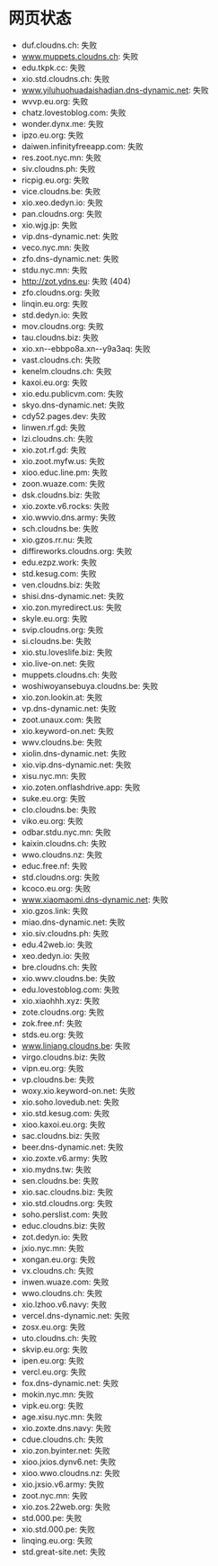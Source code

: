 # 网页状态
- duf.cloudns.ch: 失败
- www.muppets.cloudns.ch: 失败
- edu.tkpk.cc: 失败
- xio.std.cloudns.ch: 失败
- www.yiluhuohuadaishadian.dns-dynamic.net: 失败
- wvvp.eu.org: 失败
- chatz.lovestoblog.com: 失败
- wonder.dynx.me: 失败
- ipzo.eu.org: 失败
- daiwen.infinityfreeapp.com: 失败
- res.zoot.nyc.mn: 失败
- siv.cloudns.ph: 失败
- ricpig.eu.org: 失败
- vice.cloudns.be: 失败
- xio.xeo.dedyn.io: 失败
- pan.cloudns.org: 失败
- xio.wjg.jp: 失败
- vip.dns-dynamic.net: 失败
- veco.nyc.mn: 失败
- zfo.dns-dynamic.net: 失败
- stdu.nyc.mn: 失败
- http://zot.ydns.eu: 失败 (404)
- zfo.cloudns.org: 失败
- linqin.eu.org: 失败
- std.dedyn.io: 失败
- mov.cloudns.org: 失败
- tau.cloudns.biz: 失败
- xio.xn--ebbpo8a.xn--y9a3aq: 失败
- vast.cloudns.ch: 失败
- kenelm.cloudns.ch: 失败
- kaxoi.eu.org: 失败
- xio.edu.publicvm.com: 失败
- skyo.dns-dynamic.net: 失败
- cdy52.pages.dev: 失败
- linwen.rf.gd: 失败
- lzi.cloudns.ch: 失败
- xio.zot.rf.gd: 失败
- xio.zoot.myfw.us: 失败
- xioo.educ.line.pm: 失败
- zoon.wuaze.com: 失败
- dsk.cloudns.biz: 失败
- xio.zoxte.v6.rocks: 失败
- xio.wwvio.dns.army: 失败
- sch.cloudns.be: 失败
- xio.gzos.rr.nu: 失败
- diffireworks.cloudns.org: 失败
- edu.ezpz.work: 失败
- std.kesug.com: 失败
- ven.cloudns.biz: 失败
- shisi.dns-dynamic.net: 失败
- xio.zon.myredirect.us: 失败
- skyle.eu.org: 失败
- svip.cloudns.org: 失败
- si.cloudns.be: 失败
- xio.stu.loveslife.biz: 失败
- xio.live-on.net: 失败
- muppets.cloudns.ch: 失败
- woshiwoyansebuya.cloudns.be: 失败
- xio.zon.lookin.at: 失败
- vp.dns-dynamic.net: 失败
- zoot.unaux.com: 失败
- xio.keyword-on.net: 失败
- wwv.cloudns.be: 失败
- xiolin.dns-dynamic.net: 失败
- xio.vip.dns-dynamic.net: 失败
- xisu.nyc.mn: 失败
- xio.zoten.onflashdrive.app: 失败
- suke.eu.org: 失败
- clo.cloudns.be: 失败
- viko.eu.org: 失败
- odbar.stdu.nyc.mn: 失败
- kaixin.cloudns.ch: 失败
- wwo.cloudns.nz: 失败
- educ.free.nf: 失败
- std.cloudns.org: 失败
- kcoco.eu.org: 失败
- www.xiaomaomi.dns-dynamic.net: 失败
- xio.gzos.link: 失败
- miao.dns-dynamic.net: 失败
- xio.siv.cloudns.ph: 失败
- edu.42web.io: 失败
- xeo.dedyn.io: 失败
- bre.cloudns.ch: 失败
- xio.wwv.cloudns.be: 失败
- edu.lovestoblog.com: 失败
- xio.xiaohhh.xyz: 失败
- zote.cloudns.org: 失败
- zok.free.nf: 失败
- stds.eu.org: 失败
- www.liniang.cloudns.be: 失败
- virgo.cloudns.biz: 失败
- vipn.eu.org: 失败
- vp.cloudns.be: 失败
- woxy.xio.keyword-on.net: 失败
- xio.soho.lovedub.net: 失败
- xio.std.kesug.com: 失败
- xioo.kaxoi.eu.org: 失败
- sac.cloudns.biz: 失败
- beer.dns-dynamic.net: 失败
- xio.zoxte.v6.army: 失败
- xio.mydns.tw: 失败
- sen.cloudns.be: 失败
- xio.sac.cloudns.biz: 失败
- xio.std.cloudns.org: 失败
- soho.perslist.com: 失败
- educ.cloudns.biz: 失败
- zot.dedyn.io: 失败
- jxio.nyc.mn: 失败
- xongan.eu.org: 失败
- vx.cloudns.ch: 失败
- inwen.wuaze.com: 失败
- wwo.cloudns.ch: 失败
- xio.lzhoo.v6.navy: 失败
- vercel.dns-dynamic.net: 失败
- zosx.eu.org: 失败
- uto.cloudns.ch: 失败
- skvip.eu.org: 失败
- ipen.eu.org: 失败
- vercl.eu.org: 失败
- fox.dns-dynamic.net: 失败
- mokin.nyc.mn: 失败
- vipk.eu.org: 失败
- age.xisu.nyc.mn: 失败
- xio.zoxte.dns.navy: 失败
- cdue.cloudns.ch: 失败
- xio.zon.byinter.net: 失败
- xioo.jxios.dynv6.net: 失败
- xioo.wwo.cloudns.nz: 失败
- xio.jxsio.v6.army: 失败
- zoot.nyc.mn: 失败
- xio.zos.22web.org: 失败
- std.000.pe: 失败
- xio.std.000.pe: 失败
- linqing.eu.org: 失败
- std.great-site.net: 失败
